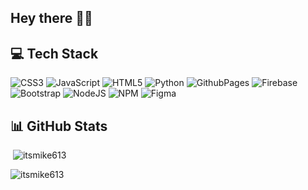 ## Hey there 🤠👋

## 💻 Tech Stack
![CSS3](https://img.shields.io/badge/CSS3-%231572B6.svg?style=flat&logo=css3&logoColor=white) ![JavaScript](https://img.shields.io/badge/JavaScript-%23323330.svg?style=flat&logo=javascript&logoColor=%23F7DF1E) ![HTML5](https://img.shields.io/badge/HTML5-%23E34F26.svg?style=flat&logo=html5&logoColor=white) ![Python](https://img.shields.io/badge/Python-3670A0?style=flat&logo=python&logoColor=ffdd54) ![GithubPages](https://img.shields.io/badge/Github%20Pages-121013?style=flat&logo=github&logoColor=white) ![Firebase](https://img.shields.io/badge/Firebase-%23039BE5.svg?style=flat&logo=firebase) ![Bootstrap](https://img.shields.io/badge/Bootstrap-%238511FA.svg?style=flat&logo=bootstrap&logoColor=white) ![NodeJS](https://img.shields.io/badge/node.js-6DA55F?style=flat&logo=node.js&logoColor=white) ![NPM](https://img.shields.io/badge/NPM-%23CB3837.svg?style=flat&logo=npm&logoColor=white) ![Figma](https://img.shields.io/badge/Figma-%23F24E1E.svg?style=flat&logo=figma&logoColor=white)

## 📊 GitHub Stats
<p>&nbsp;<img src="https://github-readme-stats.vercel.app/api?username=itsmike613&show_icons=true&locale=en" alt="itsmike613" /></p>

<p><img src="https://github-readme-streak-stats.herokuapp.com/?user=itsmike613&" alt="itsmike613" /></p>
